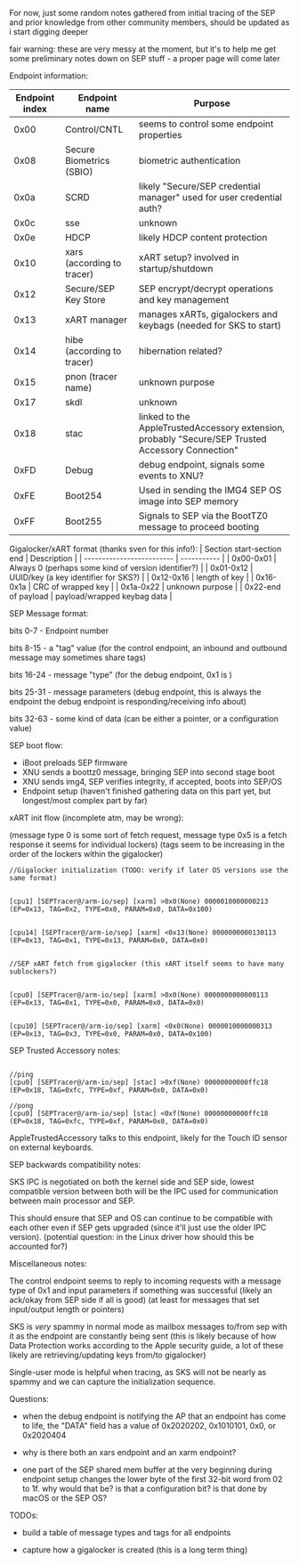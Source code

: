 For now, just some random notes gathered from initial tracing of the SEP and prior knowledge from other community members, should be updated as i start digging deeper

fair warning: these are very messy at the moment, but it's to help me get some preliminary notes down on SEP stuff - a proper page will come later

Endpoint information:

| Endpoint index | Endpoint name | Purpose |
| -------------- | ------------- | ------- |
| 0x00 | Control/CNTL | seems to control some endpoint properties |
| 0x08 | Secure Biometrics (SBIO) | biometric authentication |
| 0x0a | SCRD | likely "Secure/SEP credential manager" used for user credential auth? |
| 0x0c | sse  | unknown |
| 0x0e | HDCP | likely HDCP content protection |
| 0x10 | xars (according to tracer) | xART setup? involved in startup/shutdown |
| 0x12 | Secure/SEP Key Store | SEP encrypt/decrypt operations and key management |
| 0x13 | xART manager | manages xARTs, gigalockers and keybags (needed for SKS to start) |
| 0x14 | hibe (according to tracer) | hibernation related? | 
| 0x15 | pnon (tracer name) | unknown purpose |
| 0x17 | skdl | unknown |
| 0x18 | stac | linked to the AppleTrustedAccessory extension, probably "Secure/SEP Trusted Accessory Connection" | 
| 0xFD | Debug | debug endpoint, signals some events to XNU? |
| 0xFE | Boot254 | Used in sending the IMG4 SEP OS image into SEP memory |
| 0xFF | Boot255 | Signals to SEP via the BootTZ0 message to proceed booting |



Gigalocker/xART format (thanks sven for this info!):
| Section start-section end | Description |
| ------------------------- | ----------- |
| 0x00-0x01 | Always 0 (perhaps some kind of version identifier?) |
| 0x01-0x12 | UUID/key (a key identifier for SKS?) |
| 0x12-0x16 | length of key |
| 0x16-0x1a | CRC of wrapped key |
| 0x1a-0x22 | unknown purpose |
| 0x22-end of payload | payload/wrapped keybag data |



SEP Message format:

bits 0-7 - Endpoint number


bits 8-15 - a "tag" value (for the control endpoint, an inbound and outbound message may sometimes share tags)


bits 16-24 - message "type" (for the debug endpoint, 0x1 is )



bits 25-31 - message parameters (debug endpoint, this is always the endpoint the debug endpoint is responding/receiving info about)


bits 32-63 - some kind of data (can be either a pointer, or a configuration value)

SEP boot flow:
- iBoot preloads SEP firmware
- XNU sends a boottz0 message, bringing SEP into second stage boot
- XNU sends img4, SEP verifies integrity, if accepted, boots into SEP/OS
- Endpoint setup (haven't finished gathering data on this part yet, but longest/most complex part by far)


xART init flow (incomplete atm, may be wrong):


(message type 0 is some sort of fetch request, message type 0x5 is a fetch response it seems for individual lockers)
(tags seem to be increasing in the order of the lockers within the gigalocker)

```c:
//Gigalocker initialization (TODO: verify if later OS versions use the same format)


[cpu1] [SEPTracer@/arm-io/sep] [xarm] >0x0(None) 0000010000000213 (EP=0x13, TAG=0x2, TYPE=0x0, PARAM=0x0, DATA=0x100)


[cpu14] [SEPTracer@/arm-io/sep] [xarm] <0x13(None) 0000000000130113 (EP=0x13, TAG=0x1, TYPE=0x13, PARAM=0x0, DATA=0x0)


//SEP xART fetch from gigalocker (this xART itself seems to have many sublockers?)


[cpu0] [SEPTracer@/arm-io/sep] [xarm] >0x0(None) 0000000000000113 (EP=0x13, TAG=0x1, TYPE=0x0, PARAM=0x0, DATA=0x0)


[cpu10] [SEPTracer@/arm-io/sep] [xarm] <0x0(None) 0000010000000313 (EP=0x13, TAG=0x3, TYPE=0x0, PARAM=0x0, DATA=0x100)
```



SEP Trusted Accessory notes:

```c:

//ping
[cpu0] [SEPTracer@/arm-io/sep] [stac] >0xf(None) 00000000000ffc18 (EP=0x18, TAG=0xfc, TYPE=0xf, PARAM=0x0, DATA=0x0)

//pong
[cpu0] [SEPTracer@/arm-io/sep] [stac] <0xf(None) 00000000000ffc18 (EP=0x18, TAG=0xfc, TYPE=0xf, PARAM=0x0, DATA=0x0)
```

AppleTrustedAccessory talks to this endpoint, likely for the Touch ID sensor on external keyboards.


SEP backwards compatibility notes:

SKS IPC is negotiated on both the kernel side and SEP side, lowest compatible version between both will be the IPC used for communication between main processor and SEP.

This should ensure that SEP and OS can continue to be compatible with each other even if SEP gets upgraded (since it'll just use the older IPC version). (potential question: in the Linux driver how should this be accounted for?)


Miscellaneous notes:

The control endpoint seems to reply to incoming requests with a message type of 0x1 and input parameters if something was successful (likely an ack/okay from SEP side if all is good) (at least for messages that set input/output length or pointers)

SKS is *very* spammy in normal mode as mailbox messages to/from sep with it as the endpoint are constantly being sent (this is likely because of how Data Protection works according to the Apple security guide, a lot of these likely are retrieving/updating keys from/to gigalocker)

Single-user mode is helpful when tracing, as SKS will not be nearly as spammy and we can capture the initialization sequence.



Questions:

- when the debug endpoint is notifying the AP that an endpoint has come to life, the "DATA" field has a value of 0x2020202, 0x1010101, 0x0, or 0x2020404


- why is there both an xars endpoint and an xarm endpoint?


- one part of the SEP shared mem buffer at the very beginning during endpoint setup changes the lower byte of the first 32-bit word from 02 to 1f. why would that be? is that a configuration bit? is that done by macOS or the SEP OS?



TODOs:

- build a table of message types and tags for all endpoints

- capture how a gigalocker is created (this is a long term thing)
